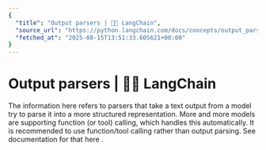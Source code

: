 ```yaml
---
{
  "title": "Output parsers | 🦜️🔗 LangChain",
  "source_url": "https://python.langchain.com/docs/concepts/output_parsers/",
  "fetched_at": "2025-08-15T13:51:33.605621+00:00"
}
---
```


# Output parsers | 🦜️🔗 LangChain

The information here refers to parsers that take a text output from a model try to parse it into a more structured representation.
More and more models are supporting function (or tool) calling, which handles this automatically.
It is recommended to use function/tool calling rather than output parsing.
See documentation for that
here
.
